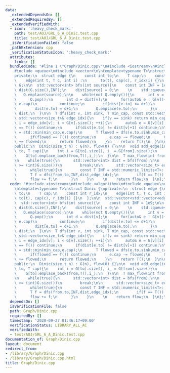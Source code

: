 ```yaml
---
data:
  _extendedDependsOn: []
  _extendedRequiredBy: []
  _extendedVerifiedWith:
  - icon: ':heavy_check_mark:'
    path: test/AOJ/GRL_6_A_Dinic.test.cpp
    title: test/AOJ/GRL_6_A_Dinic.test.cpp
  _isVerificationFailed: false
  _pathExtension: cpp
  _verificationStatusIcon: ':heavy_check_mark:'
  attributes:
    links: []
  bundledCode: "#line 1 \"Graph/Dinic.cpp\"\n#include <iostream>\n#include <algorithm>\n\
    #include <queue>\n#include <vector>\n\ntemplate<typename T>\nstruct Dinic {\n\
    private:\n  struct edge {\n    const int to;\n    T cap;\n    const int r_idx;\n\
    \    edge(int t, T c, int i) :\n      to(t), cap(c), r_idx(i) {}\n  };\n\n  std::vector<std::vector<edge>>\
    \ G;\n\n  std::vector<int> bfs(int source){\n    const int INF = 1e9;\n\n    std::vector<int>\
    \ dist(G.size(),INF);\n    dist[source] = 0;\n    \n    std::queue<int> Q;\n \
    \   Q.emplace(source);\n\n    while(not Q.empty()){\n      int v = Q.front();\n\
    \      Q.pop();\n      int d = dist[v];\n      for(auto& e : G[v]){\n        if(not\
    \ e.cap)\n          continue;\n        if(dist[e.to] <= d+1)\n          continue;\n\
    \        dist[e.to] = d+1;\n        Q.emplace(e.to);\n      }\n    }\n    return\
    \ dist;\n  }\n\n  T dfs(int v, int sink, T min_cap, const std::vector<int>& dist,\
    \ std::vector<size_t>& edge_idx){\n    if(v == sink) return min_cap;\n    for(size_t&\
    \ i = edge_idx[v]; i < G[v].size(); ++i){\n      auto& e = G[v][i];\n      if(e.cap\
    \ == T()) continue;\n      if(dist[e.to] != dist[v]+1) continue;\n\n      T min_cap_\
    \ = std::min(min_cap,e.cap);\n      T flowed = dfs(e.to,sink,min_cap_,dist,edge_idx);\n\
    \      if(flowed == T()) continue;\n      e.cap -= flowed;\n      G[e.to][e.r_idx].cap\
    \ += flowed;\n      return flowed;\n    }\n    return T();\n  }\n\n  T flow;\n\
    public:\n  Dinic(size_t n) : G(n), flow(0) {}\n\n  void add_edge(int from, int\
    \ to, T cap){\n    int i = G[to].size(), i_ = G[from].size();\n    G[from].emplace_back(to,cap,i);\n\
    \    G[to].emplace_back(from,T(),i_);\n  }\n\n  T max_flow(int from, int to){\n\
    \n    while(true){\n      std::vector<int> dist = bfs(from);\n\n      if(dist[to]\
    \ >= (int)G.size())\n        break;\n\n      std::vector<size_t> edge_idx(G.size());\n\
    \      while(true){\n        const T INF = std::numeric_limits<T>::max();\n  \
    \      T f = dfs(from,to,INF,dist,edge_idx);\n        if(f == T()) break;\n  \
    \      flow += f;\n      }\n    }\n    \n    return flow;\n  }\n};\n\n"
  code: "#include <iostream>\n#include <algorithm>\n#include <queue>\n#include <vector>\n\
    \ntemplate<typename T>\nstruct Dinic {\nprivate:\n  struct edge {\n    const int\
    \ to;\n    T cap;\n    const int r_idx;\n    edge(int t, T c, int i) :\n     \
    \ to(t), cap(c), r_idx(i) {}\n  };\n\n  std::vector<std::vector<edge>> G;\n\n\
    \  std::vector<int> bfs(int source){\n    const int INF = 1e9;\n\n    std::vector<int>\
    \ dist(G.size(),INF);\n    dist[source] = 0;\n    \n    std::queue<int> Q;\n \
    \   Q.emplace(source);\n\n    while(not Q.empty()){\n      int v = Q.front();\n\
    \      Q.pop();\n      int d = dist[v];\n      for(auto& e : G[v]){\n        if(not\
    \ e.cap)\n          continue;\n        if(dist[e.to] <= d+1)\n          continue;\n\
    \        dist[e.to] = d+1;\n        Q.emplace(e.to);\n      }\n    }\n    return\
    \ dist;\n  }\n\n  T dfs(int v, int sink, T min_cap, const std::vector<int>& dist,\
    \ std::vector<size_t>& edge_idx){\n    if(v == sink) return min_cap;\n    for(size_t&\
    \ i = edge_idx[v]; i < G[v].size(); ++i){\n      auto& e = G[v][i];\n      if(e.cap\
    \ == T()) continue;\n      if(dist[e.to] != dist[v]+1) continue;\n\n      T min_cap_\
    \ = std::min(min_cap,e.cap);\n      T flowed = dfs(e.to,sink,min_cap_,dist,edge_idx);\n\
    \      if(flowed == T()) continue;\n      e.cap -= flowed;\n      G[e.to][e.r_idx].cap\
    \ += flowed;\n      return flowed;\n    }\n    return T();\n  }\n\n  T flow;\n\
    public:\n  Dinic(size_t n) : G(n), flow(0) {}\n\n  void add_edge(int from, int\
    \ to, T cap){\n    int i = G[to].size(), i_ = G[from].size();\n    G[from].emplace_back(to,cap,i);\n\
    \    G[to].emplace_back(from,T(),i_);\n  }\n\n  T max_flow(int from, int to){\n\
    \n    while(true){\n      std::vector<int> dist = bfs(from);\n\n      if(dist[to]\
    \ >= (int)G.size())\n        break;\n\n      std::vector<size_t> edge_idx(G.size());\n\
    \      while(true){\n        const T INF = std::numeric_limits<T>::max();\n  \
    \      T f = dfs(from,to,INF,dist,edge_idx);\n        if(f == T()) break;\n  \
    \      flow += f;\n      }\n    }\n    \n    return flow;\n  }\n};\n\n"
  dependsOn: []
  isVerificationFile: false
  path: Graph/Dinic.cpp
  requiredBy: []
  timestamp: '2020-09-27 01:46:17+09:00'
  verificationStatus: LIBRARY_ALL_AC
  verifiedWith:
  - test/AOJ/GRL_6_A_Dinic.test.cpp
documentation_of: Graph/Dinic.cpp
layout: document
redirect_from:
- /library/Graph/Dinic.cpp
- /library/Graph/Dinic.cpp.html
title: Graph/Dinic.cpp
---
```

